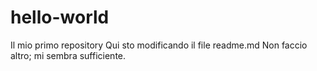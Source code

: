# hello-world
Il mio primo repository
Qui sto modificando il file readme.md
Non faccio altro; mi sembra sufficiente.

